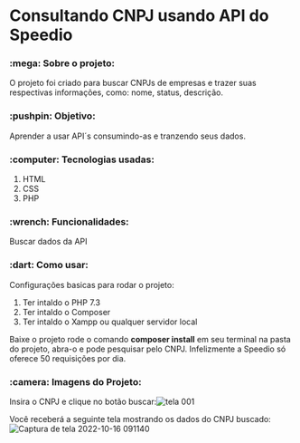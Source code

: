 # Consultando CNPJ usando API do Speedio

<h3>:mega: Sobre o projeto: </h3>
O projeto foi criado para buscar CNPJs de empresas e trazer suas respectivas informações, como: nome, status, descrição.

<h3>:pushpin: Objetivo: </h3>
Aprender a usar API´s consumindo-as e tranzendo seus dados.

<h3>:computer: Tecnologias usadas: </h3>
<ol>
  <li>HTML</li>
  <li>CSS</li>
  <li>PHP</li>
</ol>

<h3>:wrench: Funcionalidades: </h3>
Buscar dados da API

<h3>:dart: Como usar:</h3>
Configurações basicas para rodar o projeto:
<ol>
  <li>Ter intaldo o PHP 7.3</li>
  <li>Ter intaldo o Composer</li>
  <li>Ter intaldo o Xampp ou qualquer servidor local</li>
</ol>

Baixe o projeto rode o comando <b>composer install</b> em seu terminal na pasta do projeto,
abra-o e pode pesquisar pelo CNPJ. Infelizmente a Speedio só oferece 50 requisições por dia.



<h3>:camera: Imagens do Projeto:</h3>

Insira o CNPJ e clique no botão buscar:![tela 001](https://user-images.githubusercontent.com/65027607/187443691-f3e946bc-0840-4731-90be-f6d0872434e2.png)


Você receberá a seguinte tela mostrando os dados do CNPJ buscado:
![Captura de tela 2022-10-16 091140](https://user-images.githubusercontent.com/65027607/196034906-b5b3e795-45cb-43aa-b0a5-57fe08345ecb.png)


